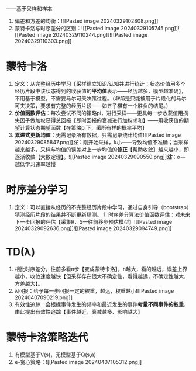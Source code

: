 ——基于采样和样本
1. 偏差和方差的均衡：![[Pasted image 20240329102808.png]]
2. 蒙特卡洛与时序差分的区别：![[Pasted image 20240329105745.png]]![[Pasted image 20240329110244.png]]![[Pasted image 20240329110303.png]]
# 蒙特卡洛
1. 定义：从完整经历中学习【采样建立知识/认知并进行统计：状态价值用多个经历片段中该状态得到的收获值的**平均值**表示——经历越多，模型越准确】，不用基于模型，不需要马尔可夫决策过程。（*缺陷*是只能被用于片段化的马尔可夫决策，要求有完整的经历片段——如五子棋有一个胜负的结尾。）
2. **价值函数评估**：每次尝试不同的策略pi，进行采样——更具每一步收获值用损失因子做加权获得总回报【即时回报的衰减进行加权求和】——用收获值的期望计算状态期望函数【在策略pi下，采所有样的概率平均】
3. **累进式更新均值**：无需记录所有数据，只需记录统计均值![[Pasted image 20240329085847.png]]***注***：刚开始采样，k小——导致均值不准确；当采样越来越多，采样与均值的误差对上一步均值的**修正**【帮助收敛】越来越小，即逐渐收敛【大数定理】。![[Pasted image 20240329090550.png]]***注***：α—越低学习速率越慢

# 时序差分学习
1. 定义：可以直接从经历的不完整经历片段中学习，通过自身引导（bootstrap）猜测经历片段的结果并不断更新猜测。
		1. 时序差分算法价值函数评估：对未来下一步回报的评估【采集R、S—往前移步预估模型】![[Pasted image 20240329092636.png]]![[Pasted image 20240329094749.png]]

# TD(λ)
1. 相比时序差分，往前多看n步【变成蒙特卡洛】，n越大，看的越远，误差上界越小，收敛速度越快【但采样存在很大不确定性，看得越远，不确定性越大，方差越大】。
2. λ回报：给予每一步回报一定的权重，越远，权重越小![[Pasted image 20240407090219.png]]
3. 有效性追踪：会根据事件发生的频率和最近发生的事件**考量不同事件的权重**，由此提出有效性追踪【事件越近，衰减越多、影响越大】

# 蒙特卡洛策略迭代
1. 有模型基于V(s)，无模型基于Q(s,a)
2. e-贪心策略：![[Pasted image 20240407105312.png]]